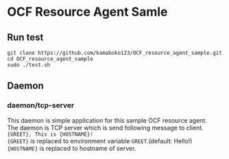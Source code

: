 # OCF Resource Agent Samle

## Run test
```
git clone https://github.com/kamaboko123/OCF_resource_agent_sample.git
cd OCF_resource_agent_sample
sudo ./test.sh
```

## Daemon
### daemon/tcp-server
This daemon is simple application for this sample OCF resource agent.  
The daemon is TCP server which is send following message to client.  
`{GREET}, This is {HOSTNAME}!`  
`{GREET}` is replaced to environment variable `GREET`.(default: Hello!)  
`{HOSTNAME}` is replaced to hostname of server.  


